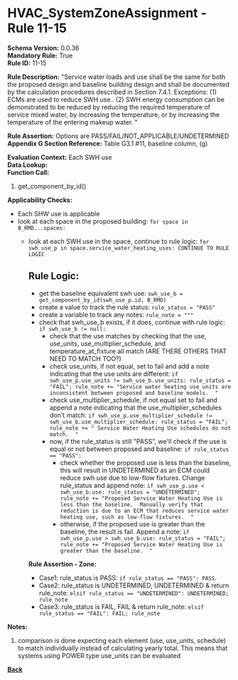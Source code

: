 # HVAC_SystemZoneAssignment - Rule 11-15

**Schema Version:** 0.0.36  
**Mandatory Rule:** True  
**Rule ID:** 11-15  

**Rule Description:** "Service water loads and use shall be the same for both the proposed design and baseline building design and shall be documented by the calculation procedures described in Section 7.4.1.
Exceptions: 
(1) ECMs are used to reduce SWH use.. 
(2) SWH energy consumption can be demonstrated to be reduced by reducing the required temperature of service mixed water, by increasing the temperature, or by increasing the temperature of the entering makeup water. "  

**Rule Assertion:** Options are PASS/FAIL/NOT_APPLICABLE/UNDETERMINED  
**Appendix G Section Reference:** Table G3.1 #11, baseline column, (g)  

**Evaluation Context:** Each SWH use  
**Data Lookup:**   
**Function Call:**

1. get_component_by_id()

**Applicability Checks:**
- Each SHW use is applicable
- look at each space in the proposed building: `for space in B_RMD...spaces:`
  - look at each SWH use in the space, continue to rule logic: `for swh_use_p in space.service_water_heating_uses: CONTINUE TO RULE LOGIC`

    ## Rule Logic:
    - get the baseline equivalent swh use: `swh_use_b = get_component_by_id(swh_use_p.id, B_RMD)`
    - create a value to track the rule status: `rule_status = "PASS"`
    - create a variable to track any notes: `rule_note = """`
    - check that swh_use_b exists, if it does, continue with rule logic: `if swh_use_b != null:`
      - check that the use matches by checking that the use, use_units, use_multiplier_schedule, and temperature_at_fixture all match (ARE THERE OTHERS THAT NEED TO MATCH TOO?)
      - check use_units, if not equal, set to fail and add a note indicating that the use units are different: `if swh_use_p.use_units != swh_use_b.use_units: rule_status = "FAIL"; rule_note += "Service water heating use units are inconsistent between proposed and baseline models.  "`
      - check use_multiplier_schedule, if not equal set to fail and append a note indicating that the use_multiplier_schedules don't match: `if swh_use_p.use_multiplier_schedule != swh_use_b.use_multiplier_schedule: rule_status = "FAIL"; rule_note += " Service Water Heating Use schedules do not match.  "`
      - now, if the rule_status is still "PASS", we'll check if the use is equal or not between proposed and baseline: `if rule_status == "PASS":`
        - check whether the proposed use is less than the baseline, this will result in UNDETERMINED as an ECM could reduce swh use due to low-flow fixtures.  Change rule_status and append note: `if swh_use_p.use < swh_use_b.use: rule_status = "UNDETERMINED"; rule_note += "Proposed Service Water Heating Use is less than the baseline.  Manually verify that reduction is due to an ECM that reduces service water heating use, such as low-flow fixtures.  "`
        - otherwise, if the proposed use is greater than the baseline, the result is fail.  Append a note: `if swh_use_p.use > swh_use_b.use: rule_status = "FAIL"; rule_note += "Proposed Service Water Heating Use is greater than the baseline.  "`

     **Rule Assertion - Zone:**
    - Case1: rule_status is PASS: `if rule_status == "PASS": PASS`.
    - Case2: rule_status is UNDETERMINED, UNDETERMINED & return rule_note: `elsif rule_status == "UNDETERMINED": UNDETERMINED; rule_note`
    - Case3: rule_status is FAIL, FAIL & return rule_note: `elsif rule_status == "FAIL": FAIL; rule_note`


**Notes:**

1. comparison is done expecting each element (use, use_units, schedule) to match individually instead of calculating yearly total.  This means that systems using POWER type use_units can be evaluated

**[Back](../_toc.md)**
